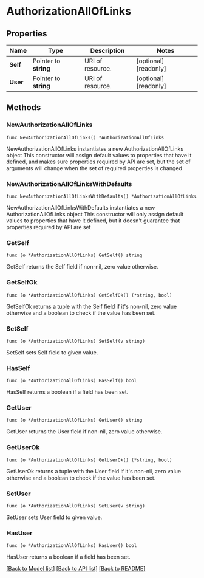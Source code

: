 # AuthorizationAllOfLinks

## Properties

Name | Type | Description | Notes
------------ | ------------- | ------------- | -------------
**Self** | Pointer to **string** | URI of resource. | [optional] [readonly] 
**User** | Pointer to **string** | URI of resource. | [optional] [readonly] 

## Methods

### NewAuthorizationAllOfLinks

`func NewAuthorizationAllOfLinks() *AuthorizationAllOfLinks`

NewAuthorizationAllOfLinks instantiates a new AuthorizationAllOfLinks object
This constructor will assign default values to properties that have it defined,
and makes sure properties required by API are set, but the set of arguments
will change when the set of required properties is changed

### NewAuthorizationAllOfLinksWithDefaults

`func NewAuthorizationAllOfLinksWithDefaults() *AuthorizationAllOfLinks`

NewAuthorizationAllOfLinksWithDefaults instantiates a new AuthorizationAllOfLinks object
This constructor will only assign default values to properties that have it defined,
but it doesn't guarantee that properties required by API are set

### GetSelf

`func (o *AuthorizationAllOfLinks) GetSelf() string`

GetSelf returns the Self field if non-nil, zero value otherwise.

### GetSelfOk

`func (o *AuthorizationAllOfLinks) GetSelfOk() (*string, bool)`

GetSelfOk returns a tuple with the Self field if it's non-nil, zero value otherwise
and a boolean to check if the value has been set.

### SetSelf

`func (o *AuthorizationAllOfLinks) SetSelf(v string)`

SetSelf sets Self field to given value.

### HasSelf

`func (o *AuthorizationAllOfLinks) HasSelf() bool`

HasSelf returns a boolean if a field has been set.

### GetUser

`func (o *AuthorizationAllOfLinks) GetUser() string`

GetUser returns the User field if non-nil, zero value otherwise.

### GetUserOk

`func (o *AuthorizationAllOfLinks) GetUserOk() (*string, bool)`

GetUserOk returns a tuple with the User field if it's non-nil, zero value otherwise
and a boolean to check if the value has been set.

### SetUser

`func (o *AuthorizationAllOfLinks) SetUser(v string)`

SetUser sets User field to given value.

### HasUser

`func (o *AuthorizationAllOfLinks) HasUser() bool`

HasUser returns a boolean if a field has been set.


[[Back to Model list]](../README.md#documentation-for-models) [[Back to API list]](../README.md#documentation-for-api-endpoints) [[Back to README]](../README.md)


